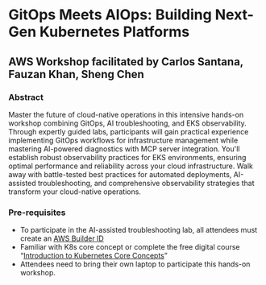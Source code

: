 # GitOps Meets AIOps: Building Next-Gen Kubernetes Platforms
## AWS Workshop facilitated by Carlos Santana,  Fauzan Khan, Sheng Chen

### Abstract
Master the future of cloud-native operations in this intensive hands-on workshop combining GitOps, AI troubleshooting, and EKS observability. Through expertly guided labs, participants will gain practical experience implementing GitOps workflows for infrastructure management while mastering AI-powered diagnostics with MCP server integration. You'll establish robust observability practices for EKS environments, ensuring optimal performance and reliability across your cloud infrastructure. Walk away with battle-tested best practices for automated deployments, AI-assisted troubleshooting, and comprehensive observability strategies that transform your cloud-native operations.

### Pre-requisites
* To participate in the AI-assisted troubleshooting lab, all attendees must create an [AWS Builder ID](https://us-east-1.signin.aws/platform/login?workflowStateHandle=42dba3fa-0553-4d44-8513-975b4ee94808)
* Familiar with K8s core concept or complete the free digital course “[Introduction to Kubernetes Core Concepts](https://skillbuilder.aws/learn/U4Z3BPGK9Y/introduction-to-kubernetes-core-concepts/DZCQ4QTSJT?parentId=393YRXJZWC)”
* Attendees need to bring their own laptop to participate this hands-on workshop.
